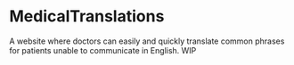 # MedicalTranslations
A website where doctors can easily and quickly translate common phrases for patients unable to communicate in English. WIP
# 
